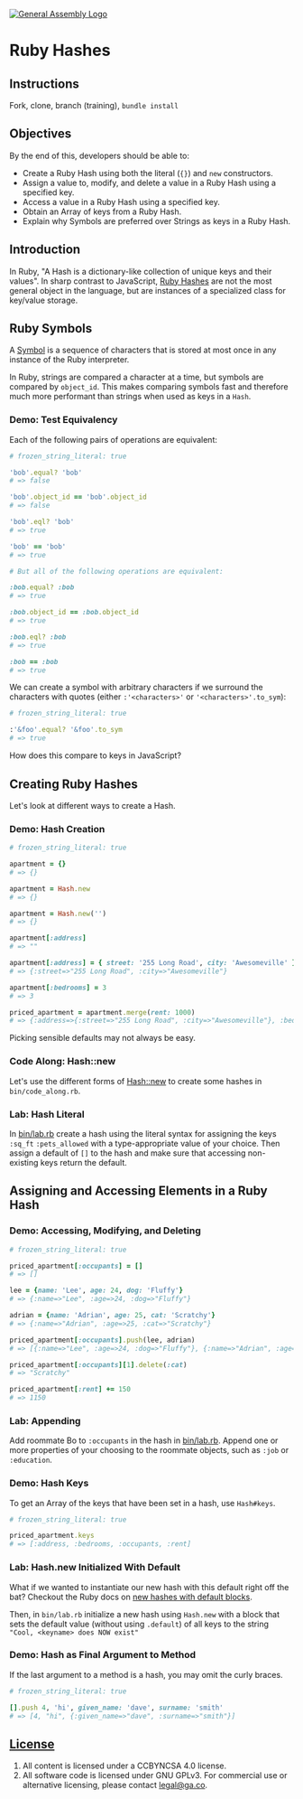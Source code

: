 [![General Assembly Logo](https://camo.githubusercontent.com/1a91b05b8f4d44b5bbfb83abac2b0996d8e26c92/687474703a2f2f692e696d6775722e636f6d2f6b6538555354712e706e67)](https://generalassemb.ly/education/web-development-immersive)

# Ruby Hashes

## Instructions

Fork, clone, branch (training), `bundle install`

## Objectives

By the end of this, developers should be able to:

-   Create a Ruby Hash using both the literal (`{}`) and `new` constructors.
-   Assign a value to, modify, and delete a value in a Ruby Hash using a specified key.
-   Access a value in a Ruby Hash using a specified key.
-   Obtain an Array of keys from a Ruby Hash.
-   Explain why Symbols are preferred over Strings as keys in a Ruby Hash.

## Introduction

In Ruby, "A Hash is a dictionary-like collection of unique keys and their
 values".  In sharp contrast to JavaScript,
[Ruby Hashes](http://ruby-doc.org/core-2.4.1/Hash.html) are not the most general
 object in the language, but are instances of a specialized class for key/value
 storage.

## Ruby Symbols

A [Symbol](http://ruby-doc.org/core-2.4.1/Symbol.html) is a sequence of
 characters that is stored at most once in any instance of the Ruby interpreter.

In Ruby, strings are compared a character at a time, but symbols are compared by
 `object_id`.  This makes comparing symbols fast and therefore much more
 performant than strings when used as keys in a `Hash`.

### Demo: Test Equivalency

Each of the following pairs of operations are equivalent:

<!-- start code block file="snippets/equivalency_test.rb" -->
```rb
# frozen_string_literal: true

'bob'.equal? 'bob'
# => false

'bob'.object_id == 'bob'.object_id
# => false

'bob'.eql? 'bob'
# => true

'bob' == 'bob'
# => true

# But all of the following operations are equivalent:

:bob.equal? :bob
# => true

:bob.object_id == :bob.object_id
# => true

:bob.eql? :bob
# => true

:bob == :bob
# => true
```
<!-- end code block -->

We can create a symbol with arbitrary characters if we surround the characters
 with quotes (either `:'<characters>'` or `'<characters>'.to_sym`):

<!-- start code block file="snippets/arbitrary_symbol.rb" -->
```rb
# frozen_string_literal: true

:'&foo'.equal? '&foo'.to_sym
# => true
```
<!-- end code block -->

How does this compare to keys in JavaScript?

## Creating Ruby Hashes

Let's look at different ways to create a Hash.

### Demo: Hash Creation

<!-- start code block file="snippets/hash_creation.rb" -->
```rb
# frozen_string_literal: true

apartment = {}
# => {}

apartment = Hash.new
# => {}

apartment = Hash.new('')
# => {}

apartment[:address]
# => ""

apartment[:address] = { street: '255 Long Road', city: 'Awesomeville' }
# => {:street=>"255 Long Road", :city=>"Awesomeville"}

apartment[:bedrooms] = 3
# => 3

priced_apartment = apartment.merge(rent: 1000)
# => {:address=>{:street=>"255 Long Road", :city=>"Awesomeville"}, :bedrooms=>3, :rent=>1000}
```
<!-- end code block -->

Picking sensible defaults may not always be easy.

### Code Along: Hash::new

Let's use the different forms of [Hash::new](http://ruby-doc.org/core-2.4.1/Hash.html#method-c-new)
to create some hashes in `bin/code_along.rb`.

### Lab: Hash Literal

In [bin/lab.rb](bin/lab.rb) create a hash using the literal syntax for
assigning the keys `:sq_ft` `:pets_allowed` with a type-appropriate value
of your choice. Then assign a default of `[]` to the hash and make sure that
accessing non-existing keys return the default.

## Assigning and Accessing Elements in a Ruby Hash

### Demo: Accessing, Modifying, and Deleting

<!-- start code block file="snippets/hash_elements.rb" -->
```rb
# frozen_string_literal: true

priced_apartment[:occupants] = []
# => []

lee = {name: 'Lee', age: 24, dog: 'Fluffy'}
# => {:name=>"Lee", :age=>24, :dog=>"Fluffy"}

adrian = {name: 'Adrian', age: 25, cat: 'Scratchy'}
# => {:name=>"Adrian", :age=>25, :cat=>"Scratchy"}

priced_apartment[:occupants].push(lee, adrian)
# => [{:name=>"Lee", :age=>24, :dog=>"Fluffy"}, {:name=>"Adrian", :age=>25, :cat=>"Scratchy"}]

priced_apartment[:occupants][1].delete(:cat)
# => "Scratchy"

priced_apartment[:rent] += 150
# => 1150
```
<!-- end code block -->

### Lab: Appending

Add roommate Bo to `:occupants` in the hash in [bin/lab.rb](bin/lab.rb).
Append one or more properties of your choosing to the roommate objects, such as
`:job` or `:education`.

### Demo: Hash Keys

To get an Array of the keys that have been set in a hash, use `Hash#keys`.

<!-- start code block file="snippets/hash_keys.rb" -->
```rb
# frozen_string_literal: true

priced_apartment.keys
# => [:address, :bedrooms, :occupants, :rent]
```
<!-- end code block -->

### Lab: Hash.new Initialized With Default

What if we wanted to instantiate our new hash with this default right off the
 bat? Checkout the Ruby docs on [new hashes with default blocks](http://ruby-doc.org/core-2.4.1/Hash.html#new-method).

Then, in `bin/lab.rb` initialize a new hash using `Hash.new` with a block that
 sets the default value (without using `.default`) of all keys to the string
`"Cool, <keyname> does NOW exist"`

### Demo: Hash as Final Argument to Method

If the last argument to a method is a hash, you may omit the curly braces.

<!-- start code block file="snippets/terminal_hash_argument.rb" -->
```rb
# frozen_string_literal: true

[].push 4, 'hi', given_name: 'dave', surname: 'smith'
# => [4, "hi", {:given_name=>"dave", :surname=>"smith"}]
```
<!-- end code block -->

## [License](LICENSE)

1.  All content is licensed under a CC­BY­NC­SA 4.0 license.
1.  All software code is licensed under GNU GPLv3. For commercial use or
    alternative licensing, please contact legal@ga.co.
